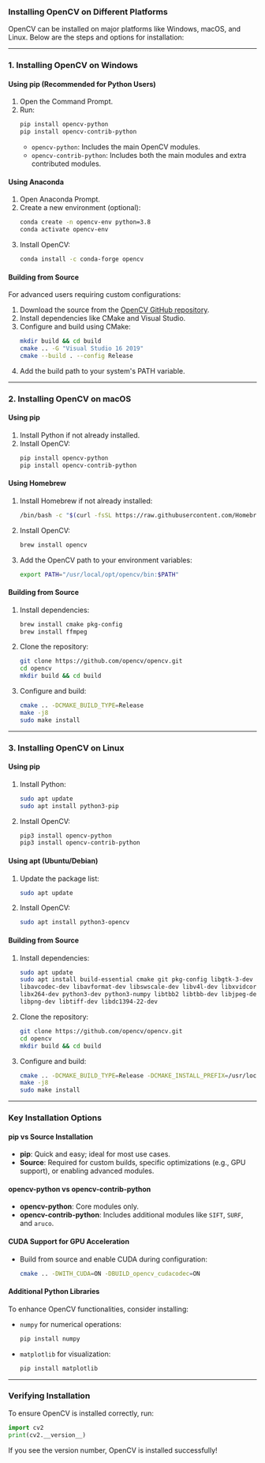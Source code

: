 ### Installing OpenCV on Different Platforms

OpenCV can be installed on major platforms like Windows, macOS, and Linux. Below are the steps and options for installation:

---

### **1. Installing OpenCV on Windows**

#### **Using pip (Recommended for Python Users)**
1. Open the Command Prompt.
2. Run:
   ```bash
   pip install opencv-python
   pip install opencv-contrib-python
   ```
   - `opencv-python`: Includes the main OpenCV modules.
   - `opencv-contrib-python`: Includes both the main modules and extra contributed modules.

#### **Using Anaconda**
1. Open Anaconda Prompt.
2. Create a new environment (optional):
   ```bash
   conda create -n opencv-env python=3.8
   conda activate opencv-env
   ```
3. Install OpenCV:
   ```bash
   conda install -c conda-forge opencv
   ```

#### **Building from Source**
For advanced users requiring custom configurations:
1. Download the source from the [OpenCV GitHub repository](https://github.com/opencv/opencv).
2. Install dependencies like CMake and Visual Studio.
3. Configure and build using CMake:
   ```bash
   mkdir build && cd build
   cmake .. -G "Visual Studio 16 2019"
   cmake --build . --config Release
   ```
4. Add the build path to your system's PATH variable.

---

### **2. Installing OpenCV on macOS**

#### **Using pip**
1. Install Python if not already installed.
2. Install OpenCV:
   ```bash
   pip install opencv-python
   pip install opencv-contrib-python
   ```

#### **Using Homebrew**
1. Install Homebrew if not already installed:
   ```bash
   /bin/bash -c "$(curl -fsSL https://raw.githubusercontent.com/Homebrew/install/HEAD/install.sh)"
   ```
2. Install OpenCV:
   ```bash
   brew install opencv
   ```
3. Add the OpenCV path to your environment variables:
   ```bash
   export PATH="/usr/local/opt/opencv/bin:$PATH"
   ```

#### **Building from Source**
1. Install dependencies:
   ```bash
   brew install cmake pkg-config
   brew install ffmpeg
   ```
2. Clone the repository:
   ```bash
   git clone https://github.com/opencv/opencv.git
   cd opencv
   mkdir build && cd build
   ```
3. Configure and build:
   ```bash
   cmake .. -DCMAKE_BUILD_TYPE=Release
   make -j8
   sudo make install
   ```

---

### **3. Installing OpenCV on Linux**

#### **Using pip**
1. Install Python:
   ```bash
   sudo apt update
   sudo apt install python3-pip
   ```
2. Install OpenCV:
   ```bash
   pip3 install opencv-python
   pip3 install opencv-contrib-python
   ```

#### **Using apt (Ubuntu/Debian)**
1. Update the package list:
   ```bash
   sudo apt update
   ```
2. Install OpenCV:
   ```bash
   sudo apt install python3-opencv
   ```

#### **Building from Source**
1. Install dependencies:
   ```bash
   sudo apt update
   sudo apt install build-essential cmake git pkg-config libgtk-3-dev \
   libavcodec-dev libavformat-dev libswscale-dev libv4l-dev libxvidcore-dev \
   libx264-dev python3-dev python3-numpy libtbb2 libtbb-dev libjpeg-dev \
   libpng-dev libtiff-dev libdc1394-22-dev
   ```
2. Clone the repository:
   ```bash
   git clone https://github.com/opencv/opencv.git
   cd opencv
   mkdir build && cd build
   ```
3. Configure and build:
   ```bash
   cmake .. -DCMAKE_BUILD_TYPE=Release -DCMAKE_INSTALL_PREFIX=/usr/local
   make -j8
   sudo make install
   ```

---

### **Key Installation Options**

#### **pip vs Source Installation**
- **pip**: Quick and easy; ideal for most use cases.
- **Source**: Required for custom builds, specific optimizations (e.g., GPU support), or enabling advanced modules.

#### **opencv-python vs opencv-contrib-python**
- **opencv-python**: Core modules only.
- **opencv-contrib-python**: Includes additional modules like `SIFT`, `SURF`, and `aruco`.

#### **CUDA Support for GPU Acceleration**
- Build from source and enable CUDA during configuration:
  ```bash
  cmake .. -DWITH_CUDA=ON -DBUILD_opencv_cudacodec=ON
  ```

#### **Additional Python Libraries**
To enhance OpenCV functionalities, consider installing:
- `numpy` for numerical operations:
  ```bash
  pip install numpy
  ```
- `matplotlib` for visualization:
  ```bash
  pip install matplotlib
  ```

---

### Verifying Installation
To ensure OpenCV is installed correctly, run:
```python
import cv2
print(cv2.__version__)
```

If you see the version number, OpenCV is installed successfully!